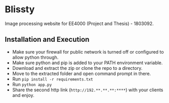 # Blissty
Image processing website for EE4000 (Project and Thesis) - 1803092.

## Installation and Execution
* Make sure your firewall for public network is turned off or configured to allow python through.
* Make sure python and pip is added to your PATH environment variable.
* Download and extract the zip or clone the repo to a directory.
* Move to the extracted folder and open command prompt in there.
* Run `pip install -r requirements.txt`
* Run `python app.py`
* Share the second http link (`http://192.**.**.**:****`) with your clients and enjoy.
